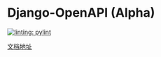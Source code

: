 # Django-OpenAPI (Alpha)

[![linting: pylint](https://img.shields.io/badge/linting-pylint-yellowgreen)](https://github.com/PyCQA/pylint)


[文档地址](https://dog-egg.github.io/django-openapi/)
